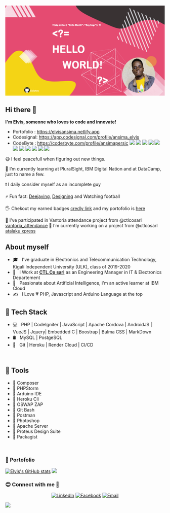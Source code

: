 ![myBanner](banner.png)

Hi there 👋
------------

**I'm Elvis, someone who loves to code and innovate!**
- Portofolio : https://elvisansima.netlify.app 
- Codesignal: https://app.codesignal.com/profile/ansima_elvis
- CodeByte : https://coderbyte.com/profile/ansimapersic
<img src="https://img.shields.io/badge/PHP-777BB4?style=for-the-badge&logo=php&logoColor=white"> <img src="https://img.shields.io/badge/Codeigniter-EF4223?style=for-the-badge&logo=codeigniter&logoColor=white"> <img src="https://img.shields.io/badge/Composer-885630?style=for-the-badge&logo=Composer&logoColor=white"> <img src ="https://img.shields.io/badge/jQuery-0769AD?style=for-the-badge&logo=jquery&logoColor=white"> <img src="https://img.shields.io/badge/Packagist-F28D1A?style=for-the-badge&logo=Packagist&logoColor=white"> <img src="https://img.shields.io/badge/Vue.js-35495E?style=for-the-badge&logo=vuedotjs&logoColor=4FC08D">  <img src="https://img.shields.io/badge/JavaScript-323330?style=for-the-badge&logo=javascript&logoColor=F7DF1E"> <img src="https://img.shields.io/badge/HTML5-E34F26?style=for-the-badge&logo=html5&logoColor=white"> <img src="https://img.shields.io/badge/Heroku-430098?style=for-the-badge&logo=heroku&logoColor=white"> <img src="https://img.shields.io/badge/Wordpress-21759B?style=for-the-badge&logo=wordpress&logoColor=white"> <img src="https://img.shields.io/badge/MySQL-005C84?style=for-the-badge&logo=mysql&logoColor=white">

:smiley: I feel peacefull when figuring out new things.

🌱 I’m currently learning at PluralSight, IBM Digital Nation and at DataCamp, just to name a few. 

:exclamation: I daily consider myself as an incomplete guy

⚡ Fun fact: [Deejaying](https://fr.virtualdj.com/user/ElvisAns/), [Designing](https://www.pinterest.com/ansimapersic/_created/) and Watching football

🖐️ Chekout my earned badges [credly link](https://www.credly.com/users/ansima-cibalinda) and my portofolio is [here](https://elvisansima.netlify.app/)
  

🤝 I've participated in Vantoria attendance project from @ctlcosarl [vantoria_attendance](https://demo.vantoria.ctlcosarl.com)
🔭 I’m currently working on a project from @ctlcosarl [atalaku xpress](https://atalakuxpress.ctlcosarl.com)


About myself
------------
  
- 🎓 &nbsp; I've graduate in Electronics and Telecommunication Technology, Kigali Independent University (ULK), class of 2019-2020
- 💼 &nbsp; I Work at **[CTL.Co sarl](https://www.ctlcosarl.com)** as an Engineering Manager in IT & Electronics Departement
- 🌱 &nbsp; Passionate about Artificial Intelligence, i'm an active learner at IBM Cloud
- ✍️ &nbsp; I Love :heartpulse: PHP, Javascript and Arduino Language at the top 


:rocket: Tech Stack
-------------

- 💻 &nbsp; PHP | CodeIgniter | JavaScript | Apache Cordova | AndroidJS | VueJS | Jquery| Embedded C | Boostrap | Bulma CSS | MarkDown
- 🛢 &nbsp; MySQL | PostgeSQL 
- 🔧 &nbsp; Git | Heroku | Render Cloud | CI/CD
<br/>

🔨 Tools
-------------
- :large_blue_diamond: Composer
- :large_blue_diamond: PHPStorm
- :large_blue_diamond: Arduino IDE
- :large_blue_diamond: Heroku Cli
- :large_blue_diamond: OSWAP ZAP
- :large_blue_diamond: Git Bash
- :large_blue_diamond: Postman
- :large_blue_diamond: Photoshop
- :large_blue_diamond: Apache Server
- :large_blue_diamond: Proteus Design Suite
- :large_blue_diamond: Packagist
<br/>

<h3> 🎯 Portofolio </h3>


[![Elvis's GitHub stats](https://github-readme-stats.vercel.app/api?username=ElvisAns&show_icons=true&theme=radical)](https://github.com/ElvisAns) <img src="https://github-readme-stats.vercel.app/api/top-langs/?username=ElvisAns&layout=compact&show_icons=true/" width="auto" height="158"/> 

<h3> 😊 Connect with me 💬</h3>

<p align="center">
<a href="https://www.linkedin.com/in/ansima-cibalinda-elvis-9a658415b/"><img alt="LinkedIn" src="https://img.shields.io/badge/LinkedIn-ElvisAnsima-blue?style=flat-square&logo=linkedin"></a>
<a href="https://web.facebook.com/Elvis.Ansima"><img alt="Facebook" src="https://img.shields.io/badge/Facebook-ElvisAnsima-pink?style=flat-square&logo=facebook&logoColor=white"></a>
<a href="mailto:ansimapersic@gmail.com"><img alt="Email" src="https://img.shields.io/badge/Email-ansimapersic@gmail.com-red?style=flat-square&logo=Microsoft%20outlook"></a>
</p>

<img src="https://img.shields.io/badge/Made%20with-Markdown-1f425f.svg" height="20">
  
  


<!--
**ElvisAns/ElvisAns** is a ✨ _special_ ✨ repository because its `README.md` (this file) appears on your GitHub profile.

Here are some ideas to get you started:

- 🔭 I’m currently working on ...
- 🌱 I’m currently learning ...
- 👯 I’m looking to collaborate on ...
- 🤔 I’m looking for help with ...
- 💬 Ask me about ...
- 📫 How to reach me: ...
- 😄 Pronouns: ...
- ⚡ Fun fact: ...
-->
